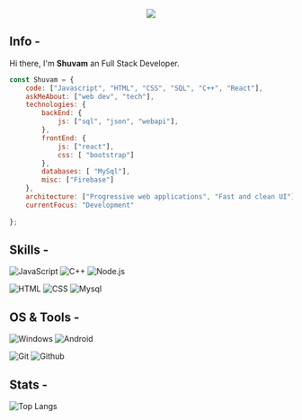 <p align="center">
    <img src="https://media.tenor.com/UttC4AITYR4AAAAd/full-stack-developer.gif" />
</p>



## Info -

Hi there, I'm **Shuvam** an Full Stack Developer.

```javascript
const Shuvam = {
    code: ["Javascript", "HTML", "CSS", "SQL", "C++", "React"],
    askMeAbout: ["web dev", "tech"],
    technologies: {
        backEnd: {
            js: ["sql", "json", "webapi"],
        },
        frontEnd: {
            js: ["react"],
            css: [ "bootstrap"]
        },        
        databases: [ "MySql"],
        misc: ["Firebase"]
    },
    architecture: ["Progressive web applications", "Fast and clean UI"],
    currentFocus: "Development"
    
};

```





## Skills -

![JavaScript](https://img.shields.io/badge/JavaScript-ED8B00?style=for-the-badge&logo=javascript&logoColor=white)
![C++](https://img.shields.io/badge/C%2B%2B-14354C?style=for-the-badge&logo=C%2B%2B&logoColor=white)
![Node.js](https://img.shields.io/badge/React.js-43853D?style=for-the-badge&logo=react.js&logoColor=white)


![HTML](https://img.shields.io/badge/HTML5-E34F26?style=for-the-badge&logo=html5&logoColor=white)
![CSS](https://img.shields.io/badge/CSS3-1572B6?style=for-the-badge&logo=css3&logoColor=white)
![Mysql](https://img.shields.io/badge/MySQL-00000F?style=for-the-badge&logo=mysql&logoColor=white)


## OS & Tools -

![Windows](https://img.shields.io/badge/Windows-0078D6?style=for-the-badge&logo=windows&logoColor=white)
![Android](https://img.shields.io/badge/Android-3DDC84?style=for-the-badge&logo=android&logoColor=white)

![Git](https://img.shields.io/badge/-Git-F05032?logo=Git&style=for-the-badge&logoColor=white)
![Github](https://img.shields.io/badge/-Github-181717?logo=Github&style=for-the-badge&logoColor=white)


## Stats -

![Top Langs](https://github-readme-stats.vercel.app/api/top-langs/?username=shuvamssb&layout=compact)

